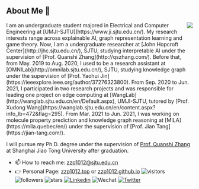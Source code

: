 ## About Me 👋 
<img align="right" src="https://github-readme-stats.vercel.app/api?username=zzp1012&show_icons=true&icon_color=805AD5&text_color=718096&bg_color=ffffff&hide_title=true" />
I am an undergraduate student majored in Electrical and Computer Engineering at [UMJI-SJTU](https://www.ji.sjtu.edu.cn/). My research interests range across explainable AI, graph representation learning and game theory. Now, I am a undergraduate researcher at [John Hopcroft Center](http://jhc.sjtu.edu.cn/), SJTU, studying interpretable AI under the supervision of [Prof. Quanshi Zhang](http://qszhang.com/). Before that, from May. 2019 to Aug. 2020, I used to be a research assistant at [OMNILab](http://omnilab.sjtu.edu.cn/), SJTU, studying knowledge graph under the supervision of [Prof. Yaohui Jin](https://ieeexplore.ieee.org/author/37276323800). From Sep. 2020 to Jun. 2021, I participated in two research projects and was responsible for leading one project on edge computing at [WangLab](http://wanglab.sjtu.edu.cn/en/Default.aspx), UMJI-SJTU, tutored by [Prof. Xudong Wang](https://wanglab.sjtu.edu.cn/en/content.aspx?info_lb=472&flag=295). From Mar. 2021 to Jun. 2021, I was working on molecule property prediction and knowledge graph reasoning at [MILA](https://mila.quebec/en/) under the supervision of [Prof. Jian Tang](https://jian-tang.com/). 

I will pursue my Ph.D. degree under the supervision of [Prof. Quanshi Zhang](http://qszhang.com/) at Shanghai Jiao Tong University after graduation.

- 📫 How to reach me: zzp1012@sjtu.edu.cn
- 👉 Personal Page: [zzp1012.top](http://zzp1012.top/) or [zzp1012.github.io](https://zzp1012.github.io/)
![visitors](https://visitor-badge.glitch.me/badge?page_id=zzp1012.zzp1012) 
![followers](https://img.shields.io/github/followers/zzp1012) 
![stars](https://img.shields.io/github/stars/zzp1012)
[![Linkedin](https://img.shields.io/badge/-LinkedIn-blue?style=flat&logo=Linkedin&logoColor=white)](https://www.linkedin.com/in/zzp1012/)
![Wechat](https://img.shields.io/badge/-zzp01012-green?style=flat&logo=Wechat&logoColor=white)
[![Twitter](https://img.shields.io/badge/-Twitter-blue?style=flat&logo=Twitter&logoColor=white)](https://twitter.com/zhanpeng_zhou)
